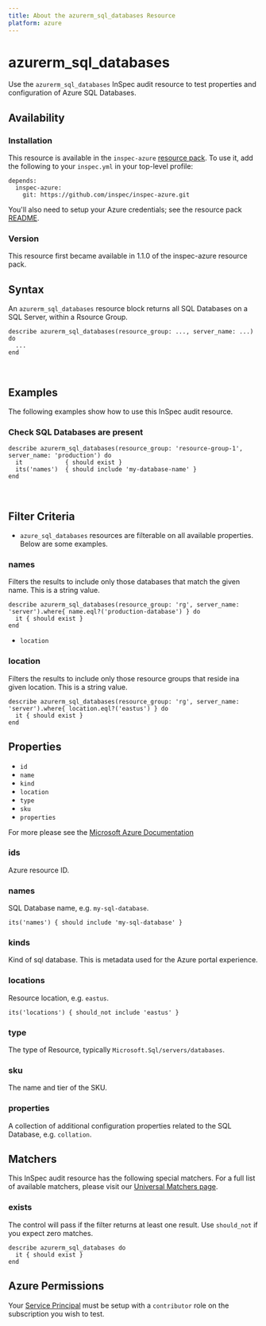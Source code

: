 ```yaml
---
title: About the azurerm_sql_databases Resource
platform: azure
---
```


# azurerm\_sql\_databases

Use the `azurerm_sql_databases` InSpec audit resource to test properties and configuration of Azure SQL Databases.
<br />

## Availability

### Installation

This resource is available in the `inspec-azure` [resource
pack](https://www.inspec.io/docs/reference/glossary/#resource-pack). To use it, add the
following to your `inspec.yml` in your top-level profile:

    depends:
      inspec-azure:
        git: https://github.com/inspec/inspec-azure.git

You'll also need to setup your Azure credentials; see the resource pack
[README](https://github.com/inspec/inspec-azure#inspec-for-azure).

### Version

This resource first became available in 1.1.0 of the inspec-azure resource pack.

## Syntax

An `azurerm_sql_databases` resource block returns all SQL Databases on a SQL Server, within a Rsource Group.

    describe azurerm_sql_databases(resource_group: ..., server_name: ...) do
      ...
    end

<br />

## Examples

The following examples show how to use this InSpec audit resource.

### Check SQL Databases are present

    describe azurerm_sql_databases(resource_group: 'resource-group-1', server_name: 'production') do
      it            { should exist }
      its('names')  { should include 'my-database-name' }
    end
<br />

## Filter Criteria

* `azure_sql_databases` resources are filterable on all available properties. Below are some examples.

### names

Filters the results to include only those databases that match the given
name. This is a string value.

    describe azurerm_sql_databases(resource_group: 'rg', server_name: 'server').where{ name.eql?('production-database') } do
      it { should exist }
    end
    
* `location`

### location

Filters the results to include only those resource groups that reside ina given location. This is a string value.

    describe azurerm_sql_databases(resource_group: 'rg', server_name: 'server').where{ location.eql?('eastus') } do
      it { should exist }
    end

## Properties

- `id`
- `name`
- `kind`
- `location`
- `type`
- `sku`
- `properties`
    
For more please see the [Microsoft Azure Documentation](https://docs.microsoft.com/en-us/rest/api/sql/databases/get)

### ids
Azure resource ID.

### names
SQL Database name, e.g. `my-sql-database`.
    
    its('names') { should include 'my-sql-database' }

### kinds
Kind of sql database. This is metadata used for the Azure portal experience.

### locations
Resource location, e.g. `eastus`.

    its('locations') { should_not include 'eastus' }

### type
The type of Resource, typically `Microsoft.Sql/servers/databases`.

### sku
The name and tier of the SKU.

### properties
A collection of additional configuration properties related to the SQL Database, e.g. `collation`.

## Matchers

This InSpec audit resource has the following special matchers. For a full list of available matchers,
please visit our [Universal Matchers page](https://www.inspec.io/docs/reference/matchers/).

### exists

The control will pass if the filter returns at least one result. Use
`should_not` if you expect zero matches.

    describe azurerm_sql_databases do
      it { should exist }
    end

## Azure Permissions

Your [Service
Principal](https://docs.microsoft.com/en-us/azure/azure-resource-manager/resource-group-create-service-principal-portal)
must be setup with a `contributor` role on the subscription you wish to test.
